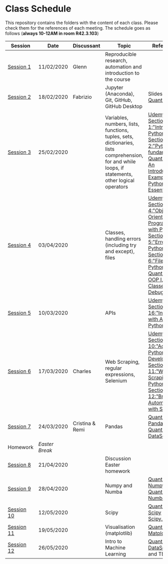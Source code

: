 # Class Schedule
This repository contains the folders with the content of each class. Please check them for the references of each meeting.
The schedule goes as follows (**always 10-12AM in room R42.3.103**)

| Session       | Date         | Discussant  | Topic       |       References                                                                                                                               |            
| ------------- | -------------|-------------|-------------|  ----------------------------------------------------------------------------------------------------------------------------------- |
| [Session 1](https://github.com/Python-do-ECARES/Classes/tree/master/Session_1)       | 11/02/2020   | Glenn       | Reproducible research, automation and introduction to the course |                                                                                 |
|  [Session 2](https://github.com/Python-do-ECARES/Classes/tree/master/Session_2)      | 18/02/2020   | Fabrizio    | Jupyter (Anaconda), Git, GitHub, GitHub Desktop |                     Slides / [QuantEcon](https://python.quantecon.org/getting_started.html)                                                                           |
| [Session 3](https://github.com/Python-do-ECARES/Classes/tree/master/Session_3)       | 25/02/2020   |             | Variables, numbers, lists, functions, tuples, sets, dictionaries, lists comprehension, for and while loops, if statements, other logical operators |  [Udemy - Section 1:"Intro to Python" and Section 2:"Python fundamentals"](https://www.udemy.com/course/the-complete-python-course/learn/lecture/9412506#overview), [QuantEcon - An Introductory Example](https://python.quantecon.org/python_by_example.html) and [Python Essentials](https://python.quantecon.org/python_essentials.html)      |
| [Session 4](https://github.com/Python-do-ECARES/Classes/tree/master/Session_4)       | 03/04/2020   |             | Classes, handling errors (including try and except), files |            [Udemy - Section 4:"Object-Oriented Programming with Python", Section 5:"Errors in Python", Section 6:"Files in Python"](https://www.udemy.com/course/the-complete-python-course/learn/lecture/9412506#overview), [QuantEcon - OOP I](https://python.quantecon.org/oop_intro.html), [Building Classes](https://python.quantecon.org/python_oop.html) and [Debugging](https://python.quantecon.org/debugging.html)           |                                                                          
| [Session 5](https://github.com/Python-do-ECARES/Classes/tree/master/Session_5)       | 10/03/2020   |             |APIs|     [Udemy - Section 16:"Interacting with APIs with Python"](https://www.udemy.com/course/the-complete-python-course/learn/lecture/9412506#overview)     |
| [Session 6](https://github.com/Python-do-ECARES/Classes/tree/master/Session_6)       | 17/03/2020   |       Charles      | Web Scraping, regular expressions, Selenium|     [Udemy - Section 10:"Advanced Python Development", Section 11:"Web Scraping with Python", Section 12:"Browser Automation with Selenium"](https://www.udemy.com/course/the-complete-python-course/learn/lecture/9412506#overview)                                                                                                                                     |
| [Session 7](https://github.com/Python-do-ECARES/Classes/tree/master/Session_7)       | 24/03/2020   |    Cristina & Remi         | Pandas |                    [QuantEcon - Pandas](https://python.quantecon.org/pandas.html) and [QuantEcon- DataScience](https://datascience.quantecon.org/pandas/)                                                                                                                       |
| Homework      | *Easter Break*|            | |                                                                                                                                                  |
| [Session 8](https://github.com/Python-do-ECARES/Classes/tree/master/Session_8)       | 21/04/2020   |             | Discussion Easter homework |                                                                                                                        |
| [Session 9](https://github.com/Python-do-ECARES/Classes/tree/master/Session_9)        | 28/04/2020   |             | Numpy and Numba |      [QuantEcon - Numpy](https://python.quantecon.org/numpy.html) and [QuantEcon - Numba](https://python.quantecon.org/numba.html) |                                                                                                                            |
| [Session 10](https://github.com/Python-do-ECARES/Classes/tree/master/Session_10)      | 12/05/2020   |             | Scipy |        [QuantEcon - Scipy](https://python.quantecon.org/scipy.html) and [Scipy.optimize](https://docs.scipy.org/doc/scipy/reference/optimize.html) |                                                                                                                                    |
| [Session 11](https://github.com/Python-do-ECARES/Classes/tree/master/Session_11)      | 19/05/2020   |             | Visualisation (matplotlib) |   [QuantEcon- Matplotlib](https://python.quantecon.org/matplotlib.html)                                                                                                                    |
| [Session 12](https://github.com/Python-do-ECARES/Classes/tree/master/Session_12)      | 26/05/2020   |             | Intro to Machine Learning  |   [QuantEcon DataScience](https://datascience.quantecon.org/applications/ml_in_economics.html) and TBD                                                                                                              |
      
